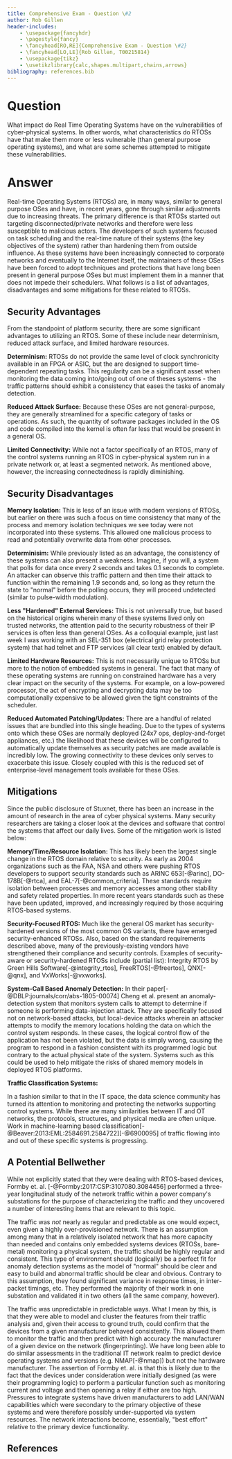 ```yaml
---
title: Comprehensive Exam - Question \#2
author: Rob Gillen
header-includes:
    - \usepackage{fancyhdr}
    - \pagestyle{fancy}
    - \fancyhead[RO,RE]{Comprehensive Exam - Question \#2}
    - \fancyhead[LO,LE]{Rob Gillen, T00215814}
    - \usepackage{tikz}
    - \usetikzlibrary{calc,shapes.multipart,chains,arrows}
bibliography: references.bib
---
```


# Question

What impact do Real Time Operating Systems have on the vulnerabilities of cyber-physical systems.  In other words, what characteristics do RTOSs have that make them more or less vulnerable (than general purpose operating systems), and what are some schemes attempted to mitigate these vulnerabilities.

# Answer

Real-time Operating Systems (RTOSs) are, in many ways, similar to general purpose OSes and have, in recent years, gone through similar adjustments due to increasing threats. The primary difference is that RTOSs started out targeting disconnected/private networks and therefore were less susceptible to malicious actors. The developers of such systems focused on task scheduling and the real-time nature of their systems (the key objectives of the system) rather than hardening them from outside influence. As these systems have been increasingly connected to corporate networks and eventually to the Internet itself, the maintainers of these OSes have been forced to adopt techniques and protections that have long been present in general purpose OSes but must implement them in a manner that does not impede their schedulers. What follows is a list of advantages, disadvantages and some mitigations for these related to RTOSs.

## Security Advantages

From the standpoint of platform security, there are some significant advantages to utilizing an RTOS. Some of these include near determinism, reduced attack surface, and limited hardware resources.

__Determinism:__ RTOSs do not provide the same level of clock synchronicity available in an FPGA or ASIC, but the are designed to support time-dependent repeating tasks. This regularity can be a significant asset when monitoring the data coming into/going out of one of theses systems - the traffic patterns should exhibit a consistency that eases the tasks of anomaly detection.

__Reduced Attack Surface:__ Because these OSes are not general-purpose, they are generally streamlined for a specific category of tasks or operations. As such, the quantity of software packages included in the OS and code compiled into the kernel is often far less that would be present in a general OS.

__Limited Connectivity:__ While not a factor specifically of an RTOS, many of the control systems running an RTOS in cyber-physical system run in a private network or, at least a segmented network. As mentioned above, however, the increasing connectedness is rapidly diminishing.

## Security Disadvantages

__Memory Isolation:__ This is less of an issue with modern versions of RTOSs, but earlier on there was such a focus on time consistency that many of the process and memory isolation techniques we see today were not incorporated into these systems. This allowed one malicious process to read and potentially overwrite data from other processes.

__Determinisim:__ While previously listed as an advantage, the consistency of these systems can also present a weakness. Imagine, if you will, a system that polls for data once every 2 seconds and takes 0.1 seconds to complete. An attacker can observe this traffic pattern and then time their attack to function within the remaining 1.9 seconds and, so long as they return the state to "normal" before the polling occurs, they will proceed undetected (similar to pulse-width modulation).

__Less "Hardened" External Services:__ This is not universally true, but based on the historical origins wherein many of these systems lived only on trusted networks, the attention paid to the security robustness of their IP services is often less than general OSes. As a colloquial example, just last week I was working with an SEL-351 box (electrical grid relay protection system) that had telnet and FTP services (all clear text) enabled by default.

__Limited Hardware Resources:__ This is not necessarily unique to RTOSs but more to the notion of embedded systems in general. The fact that many of these operating systems are running on constrained hardware has a very clear impact on the security of the systems. For example, on a low-powered processor, the act of encrypting and decrypting data may be too computationally expensive to be allowed given the tight constraints of the scheduler.

__Reduced Automated Patching/Updates:__ There are a handful of related issues that are bundled into this single heading. Due to the types of systems onto which these OSes are normally deployed (24x7 ops, deploy-and-forget appliances, etc.) the likelihood that these devices will be configured to automatically update themselves as security patches are made available is incredibly low. The growing connectivity to these devices only serves to exacerbate this issue. Closely coupled with this is the reduced set of enterprise-level management tools available for these OSes.

## Mitigations

Since the public disclosure of Stuxnet, there has been an increase in the amount of research in the area of cyber physical systems. Many security researchers are taking a closer look at the devices and software that control the systems that affect our daily lives. Some of the mitigation work is listed below:

__Memory/Time/Resource Isolation:__ This has likely been the largest single change in the RTOS domain relative to security. As early as 2004 organizations such as the FAA, NSA and others were pushing RTOS developers to support security standards such as ARINC 653[-@arinc], DO-178B[-@rtca], and EAL-7[-@common_criteria]. These standards require isolation between processes and memory accesses among other stability and safety related properties. In more recent years standards such as these have been updated, improved, and increasingly required by those acquiring RTOS-based systems.

__Security-Focused RTOS:__ Much like the general OS market has security-hardened versions of the most common OS variants, there have emerged security-enhanced RTOSs. Also, based on the standard requirements described above, many of the previously-existing vendors have strengthened their compliance and security controls. Examples of security-aware or security-hardened RTOSs include (partial list): Integrity RTOS by Green Hills Software[-@integrity_rtos], FreeRTOS[-@freertos], QNX[-@qnx], and VxWorks[-@vxworks].

__System-Call Based Anomaly Detection:__ In their paper[-@DBLP:journals/corr/abs-1805-00074] Cheng et al. present an anomaly-detection system that monitors system calls to attempt to determine if someone is performing data-injection attack. They are specifically focused not on network-based attacks, but local-device attacks wherein an attacker attempts to modify the memory locations holding the data on which the control system responds. In these cases, the logical control flow of the application has not been violated, but the data is simply wrong, causing the program to respond in a fashion consistent with its programmed logic but contrary to the actual physical state of the system. Systems such as this could be used to help mitigate the risks of shared memory models in deployed RTOS platforms.

__Traffic Classification Systems:__

In a fashion similar to that in the IT space, the data science community has turned its attention to monitoring and protecting the networks supporting control systems. While there are many similarities between IT and OT networks, the protocols, structures, and physical media are often unique. Work in machine-learning based classification[-@Beaver:2013:EML:2584691.2584722][-@6900095] of traffic flowing into and out of these specific systems is progressing.

## A Potential Bellwether

While not explicitly stated that they were  dealing with RTOS-based devices, Formby et. al. [-@Formby:2017:CSP:3107080.3084456] performed a three-year longitudinal study of the network traffic within a power company's substations for the purpose of characterizing the traffic and they uncovered a number of interesting items that are relevant to this topic.

The traffic was _not_ nearly as regular and predictable as one would expect, even given a highly over-provisioned network. There is an assumption among many that in a relatively isolated network that has more capacity than needed and contains only embedded systems devices (RTOSs, bare-metal) monitoring a physical system, the traffic should be highly regular and consistent. This type of environment should (logically) be a perfect fit for anomaly detection systems as the model of "normal" should be clear and easy to build and abnormal traffic should be clear and obvious. Contrary to this assumption, they found significant variance in response times, in inter-packet timings, etc. They performed the majority of their work in one substation and validated it in two others (all the same company, however).

The traffic was unpredictable in predictable ways. What I mean by this, is that they were able to model and cluster the features from their traffic analysis and, given their access to ground truth, could confirm that the devices from a given manufacturer behaved consistently. This allowed them to monitor the traffic and then predict with high accuracy the manufacturer of a given device on the network (fingerprinting). We have long been able to do similar assessments in the traditional IT network realm to predict device operating systems and versions (e.g. NMAP[-@nmap]) but not the hardware manufacturer. The assertion of Formby et. al. is that this is likely due to the fact that the devices under consideration were initially designed (as were their programming logic) to perform a particular function such as monitoring current and voltage and then opening a relay if either are too high. Pressures to integrate systems have driven manufacturers to add LAN/WAN capabilities which were secondary to the primary objective of these systems and were therefore possibly under-supported via system resources. The network interactions become, essentially, "best effort" relative to the primary device functionality.

## References